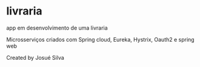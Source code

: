 # livraria
app em desenvolvimento de uma livraria

Microsserviços criados com Spring cloud, Eureka, Hystrix, Oauth2 e spring web

Created by Josué Silva
